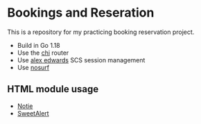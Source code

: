# Bookings and Reseration

This is a repository for my practicing booking reservation project.

- Build in Go 1.18
- Use the [chi](https://github.com/go-chi/chi/v5) router
- Use [alex edwards](https://github.com/alexedwards/scs/v2) SCS session management
- Use [nosurf](https://github.com/justinas/nosurf)

## HTML module usage

- [Notie](https://github.com/jaredreich/notie)
- [SweetAlert](https://sweetalert2.github.io)